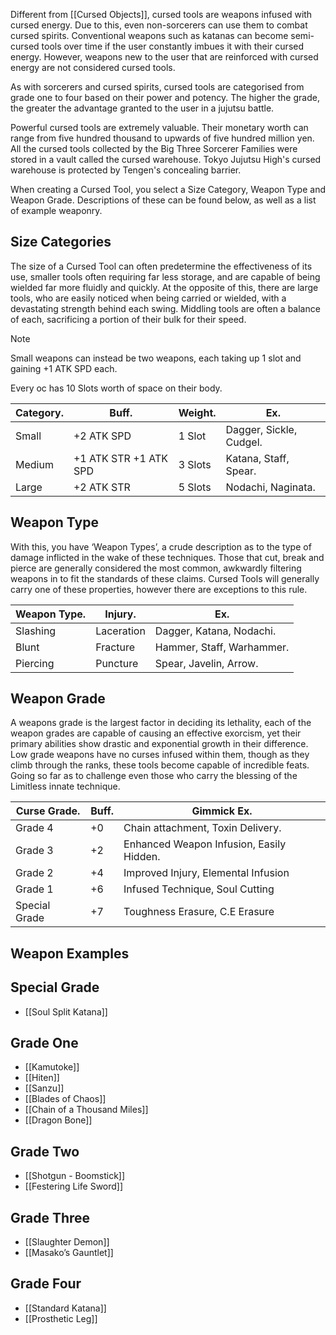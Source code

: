 Different from [[Cursed Objects]], cursed tools are weapons infused with cursed energy. Due to this, even non-sorcerers can use them to combat cursed spirits. Conventional weapons such as katanas can become semi-cursed tools over time if the user constantly imbues it with their cursed energy. However, weapons new to the user that are reinforced with cursed energy are not considered cursed tools.

As with sorcerers and cursed spirits, cursed tools are categorised from grade one to four based on their power and potency. The higher the grade, the greater the advantage granted to the user in a jujutsu battle.

Powerful cursed tools are extremely valuable. Their monetary worth can range from five hundred thousand to upwards of five hundred million yen. All the cursed tools collected by the Big Three Sorcerer Families were stored in a vault called the cursed warehouse. Tokyo Jujutsu High's cursed warehouse is protected by Tengen's concealing barrier. 

When creating a Cursed Tool, you select a Size Category, Weapon Type and Weapon Grade. Descriptions of these can be found below, as well as a list of example weaponry.

## Size Categories
The size of a Cursed Tool can often predetermine the effectiveness of its use, smaller tools often requiring far less storage, and are capable of being wielded far more fluidly and quickly. At the opposite of this, there are large tools, who are easily noticed when being carried or wielded, with a devastating strength behind each swing. Middling tools are often a balance of each, sacrificing a portion of their bulk for their speed. 

> [!NOTE]
> Small weapons can instead be two weapons, each taking up 1 slot and gaining +1 ATK SPD each.

Every oc has 10 Slots worth of space on their body.

| Category. | Buff.                 | Weight. | Ex.                     |
| --------- | --------------------- | ------- | ----------------------- |
| Small     | +2 ATK SPD            | 1 Slot  | Dagger, Sickle, Cudgel. |
| Medium    | +1 ATK STR +1 ATK SPD | 3 Slots | Katana, Staff, Spear.   |
| Large     | +2 ATK STR            | 5 Slots | Nodachi, Naginata.      |

## Weapon Type
With this, you have ‘Weapon Types’, a crude description as to the type of damage inflicted in the wake of these techniques. Those that cut, break and pierce are generally considered the most common, awkwardly filtering weapons in to fit the standards of these claims. Cursed Tools will generally carry one of these properties, however there are exceptions to this rule.

| Weapon Type. | Injury.    | Ex.                       |
| ------------ | ---------- | ------------------------- |
| Slashing     | Laceration | Dagger, Katana, Nodachi.  |
| Blunt        | Fracture   | Hammer, Staff, Warhammer. |
| Piercing     | Puncture   | Spear, Javelin, Arrow.    |

## Weapon Grade
A weapons grade is the largest factor in deciding its lethality, each of the weapon grades are capable of causing an effective exorcism, yet their primary abilities show drastic and exponential growth in their difference. Low grade weapons have no curses infused within them, though as they climb through the ranks, these tools become capable of incredible feats. Going so far as to challenge even those who carry the blessing of the Limitless innate technique.

| Curse Grade.  | Buff. | Gimmick Ex.                              |
| ------------- | ----- | ---------------------------------------- |
| Grade 4       | +0    | Chain attachment, Toxin Delivery.        |
| Grade 3       | +2    | Enhanced Weapon Infusion, Easily Hidden. |
| Grade 2       | +4    | Improved Injury, Elemental Infusion      |
| Grade 1       | +6    | Infused Technique, Soul Cutting          |
| Special Grade | +7    | Toughness Erasure, C.E Erasure           |

## Weapon Examples

## Special Grade
- [[Soul Split Katana]]
## Grade One
- [[Kamutoke]]
- [[Hiten]]
- [[Sanzu]]
- [[Blades of Chaos]]
- [[Chain of a Thousand Miles]]
- [[Dragon Bone]]
## Grade Two
- [[Shotgun - Boomstick]]
- [[Festering Life Sword]]
## Grade Three
- [[Slaughter Demon]]
- [[Masako’s Gauntlet]]
## Grade Four
- [[Standard Katana]]
- [[Prosthetic Leg]]

